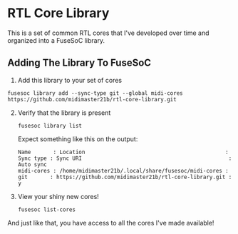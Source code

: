 # RTL Core Library

This is a set of common RTL cores that I've developed over time and organized into a FuseSoC library.

## Adding The Library To FuseSoC

1. Add this library to your set of cores

`fusesoc library add --sync-type git --global midi-cores https://github.com/midimaster21b/rtl-core-library.git`

2. Verify that the library is present

   `fusesoc library list`

   Expect something like this on the output:

   ```
   Name       : Location                                            : Sync type : Sync URI                                              : Auto sync
   midi-cores : /home/midimaster21b/.local/share/fusesoc/midi-cores : git       : https://github.com/midimaster21b/rtl-core-library.git : y
   ```

3. View your shiny new cores!

   `fusesoc list-cores`

And just like that, you have access to all the cores I've made available!
